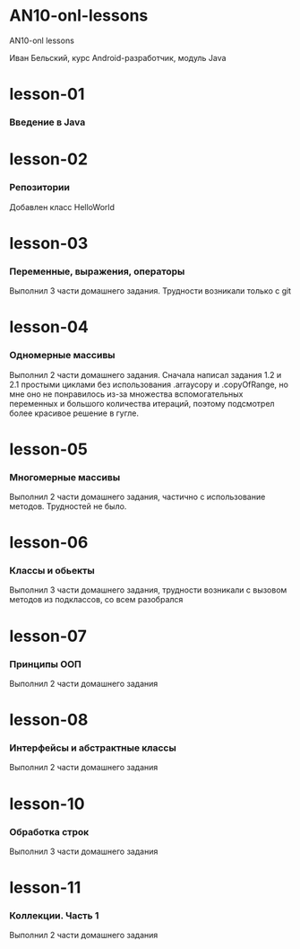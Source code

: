 # AN10-onl-lessons
AN10-onl lessons

Иван Бельский, курс Android-разработчик, модуль Java

<h1>lesson-01</h1>
<h3>Введение в Java</h3>

<h1>lesson-02</h1>
<h3>Репозитории</h3>
Добавлен класс HelloWorld

<h1>lesson-03</h1>
<h3>Переменные, выражения, операторы</h3>
Выполнил 3 части домашнего задания. Трудности возникали только с git

<h1>lesson-04</h1>
<h3>Одномерные массивы</h3>
Выполнил 2 части домашнего задания. Сначала написал задания 1.2 и 2.1 простыми циклами
без использования .arraycopy и .copyOfRange, но мне оно не понравилось из-за множества
вспомогательных переменных и большого количества итераций, поэтому подсмотрел более
красивое решение в гугле.

<h1>lesson-05</h1>
<h3>Многомерные массивы</h3>
Выполнил 2 части домашнего задания, частично с использование методов. Трудностей не было.

<h1>lesson-06</h1>
<h3>Классы и обьекты</h3>
Выполнил 3 части домашнего задания, трудности возникали с вызовом методов из  подклассов,
со всем разобрался

<h1>lesson-07</h1>
<h3>Принципы ООП</h3>
Выполнил 2 части домашнего задания

<h1>lesson-08</h1>
<h3>Интерфейсы и абстрактные классы</h3>
Выполнил 2 части домашнего задания

<h1>lesson-10</h1>
<h3>Обработка строк</h3>
Выполнил 3 части домашнего задания

<h1>lesson-11</h1>
<h3>Коллекции. Часть 1</h3>
Выполнил 2 части домашнего задания